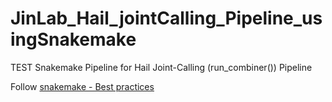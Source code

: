 # JinLab_Hail_jointCalling_Pipeline_usingSnakemake
TEST Snakemake Pipeline for Hail Joint-Calling (run_combiner()) Pipeline

Follow [snakemake - Best practices](https://snakemake.readthedocs.io/en/stable/snakefiles/best_practices.html)


